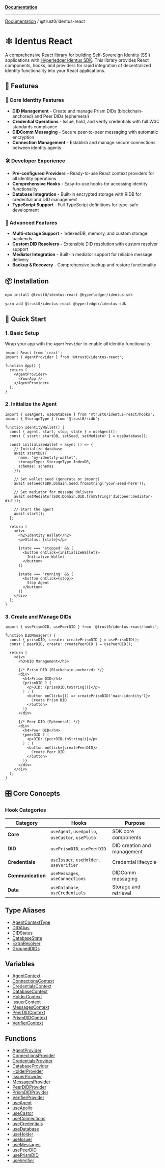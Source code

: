 [**Documentation**](../../README.md)

***

[Documentation](../../README.md) / @trust0/identus-react

# ⚛️ Identus React

A comprehensive React library for building Self-Sovereign Identity (SSI) applications with [Hyperledger Identus SDK](https://github.com/hyperledger-identus/sdk-ts). This library provides React components, hooks, and providers for rapid integration of decentralized identity functionality into your React applications.

## 🚀 Features

### 🎯 Core Identity Features
- **DID Management** - Create and manage Prism DIDs (blockchain-anchored) and Peer DIDs (ephemeral)
- **Credential Operations** - Issue, hold, and verify credentials with full W3C standards compliance
- **DIDComm Messaging** - Secure peer-to-peer messaging with automatic encryption
- **Connection Management** - Establish and manage secure connections between identity agents

### 🛠️ Developer Experience
- **Pre-configured Providers** - Ready-to-use React context providers for all identity operations
- **Comprehensive Hooks** - Easy-to-use hooks for accessing identity functionality
- **Database Integration** - Built-in encrypted storage with RIDB for credential and DID management
- **TypeScript Support** - Full TypeScript definitions for type-safe development

### 🔧 Advanced Features
- **Multi-storage Support** - IndexedDB, memory, and custom storage backends
- **Custom DID Resolvers** - Extensible DID resolution with custom resolver support
- **Mediator Integration** - Built-in mediator support for reliable message delivery
- **Backup & Recovery** - Comprehensive backup and restore functionality

## 📦 Installation

```bash
npm install @trust0/identus-react @hyperledger/identus-sdk
```

```bash
yarn add @trust0/identus-react @hyperledger/identus-sdk
```

## 🏁 Quick Start

### 1. Basic Setup

Wrap your app with the `AgentProvider` to enable all identity functionality:

```tsx
import React from 'react';
import { AgentProvider } from '@trust0/identus-react';

function App() {
  return (
    <AgentProvider>
      <YourApp />
    </AgentProvider>
  );
}
```

### 2. Initialize the Agent

```tsx
import { useAgent, useDatabase } from '@trust0/identus-react/hooks';
import { StorageType } from '@trust0/ridb';

function IdentityWallet() {
  const { agent, start, stop, state } = useAgent();
  const { start: startDB, setSeed, setMediator } = useDatabase();

  const initializeWallet = async () => {
    // Initialize database
    await startDB({
      name: 'my-identity-wallet',
      storageType: StorageType.IndexDB,
      schemas: schemas
    });

    // Set wallet seed (generate or import)
    await setSeed(SDK.Domain.Seed.fromString('your-seed-here'));
    
    // Set mediator for message delivery
    await setMediator(SDK.Domain.DID.fromString('did:peer:mediator-did'));

    // Start the agent
    await start();
  };

  return (
    <div>
      <h2>Identity Wallet</h2>
      <p>Status: {state}</p>
      
      {state === 'stopped' && (
        <button onClick={initializeWallet}>
          Initialize Wallet
        </button>
      )}
      
      {state === 'running' && (
        <button onClick={stop}>
          Stop Agent
        </button>
      )}
    </div>
  );
}
```

### 3. Create and Manage DIDs

```tsx
import { usePrismDID, usePeerDID } from '@trust0/identus-react/hooks';

function DIDManager() {
  const { prismDID, create: createPrismDID } = usePrismDID();
  const { peerDID, create: createPeerDID } = usePeerDID();

  return (
    <div>
      <h3>DID Management</h3>
      
      {/* Prism DID (Blockchain-anchored) */}
      <div>
        <h4>Prism DID</h4>
        {prismDID ? (
          <p>DID: {prismDID.toString()}</p>
        ) : (
          <button onClick={() => createPrismDID('main-identity')}>
            Create Prism DID
          </button>
        )}
      </div>

      {/* Peer DID (Ephemeral) */}
      <div>
        <h4>Peer DID</h4>
        {peerDID ? (
          <p>DID: {peerDID.toString()}</p>
        ) : (
          <button onClick={createPeerDID}>
            Create Peer DID
          </button>
        )}
      </div>
    </div>
  );
}
```

## 🎛️ Core Concepts

### Hook Categories

| Category | Hooks | Purpose |
|----------|--------|---------|
| **Core** | `useAgent`, `useApollo`, `useCastor`, `usePluto` | SDK core components |
| **DID** | `usePrismDID`, `usePeerDID` | DID creation and management |
| **Credentials** | `useIssuer`, `useHolder`, `useVerifier` | Credential lifecycle |
| **Communication** | `useMessages`, `useConnections` | DIDComm messaging |
| **Data** | `useDatabase`, `useCredentials` | Storage and retrieval |

## Type Aliases

- [AgentContextType](type-aliases/AgentContextType.md)
- [DIDAlias](type-aliases/DIDAlias.md)
- [DIDStatus](type-aliases/DIDStatus.md)
- [DatabaseState](type-aliases/DatabaseState.md)
- [ExtraResolver](type-aliases/ExtraResolver.md)
- [GroupedDIDs](type-aliases/GroupedDIDs.md)

## Variables

- [AgentContext](variables/AgentContext.md)
- [ConnectionsContext](variables/ConnectionsContext.md)
- [CredentialsContext](variables/CredentialsContext.md)
- [DatabaseContext](variables/DatabaseContext.md)
- [HolderContext](variables/HolderContext.md)
- [IssuerContext](variables/IssuerContext.md)
- [MessagesContext](variables/MessagesContext.md)
- [PeerDIDContext](variables/PeerDIDContext.md)
- [PrismDIDContext](variables/PrismDIDContext.md)
- [VerifierContext](variables/VerifierContext.md)

## Functions

- [AgentProvider](functions/AgentProvider.md)
- [ConnectionsProvider](functions/ConnectionsProvider.md)
- [CredentialsProvider](functions/CredentialsProvider.md)
- [DatabaseProvider](functions/DatabaseProvider.md)
- [HolderProvider](functions/HolderProvider.md)
- [IssuerProvider](functions/IssuerProvider.md)
- [MessagesProvider](functions/MessagesProvider.md)
- [PeerDIDProvider](functions/PeerDIDProvider.md)
- [PrismDIDProvider](functions/PrismDIDProvider.md)
- [VerifierProvider](functions/VerifierProvider.md)
- [useAgent](functions/useAgent.md)
- [useApollo](functions/useApollo.md)
- [useCastor](functions/useCastor.md)
- [useConnections](functions/useConnections.md)
- [useCredentials](functions/useCredentials.md)
- [useDatabase](functions/useDatabase.md)
- [useHolder](functions/useHolder.md)
- [useIssuer](functions/useIssuer.md)
- [useMessages](functions/useMessages.md)
- [usePeerDID](functions/usePeerDID.md)
- [usePrismDID](functions/usePrismDID.md)
- [useVerifier](functions/useVerifier.md)
